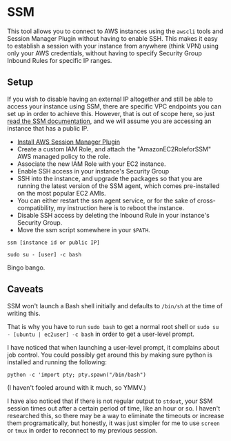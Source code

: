 # SSM

This tool allows you to connect to AWS instances using the `awscli` tools and Session Manager Plugin without having to enable SSH.
This makes it easy to establish a session with your instance from anywhere (think VPN) using only your AWS credentials,
without having to specify Security Group Inbound Rules for specific IP ranges.

## Setup

If you wish to disable having an external IP altogether and still be able to access your instance using SSM, there are specific VPC endpoints you can set up in order to achieve this.
However, that is out of scope here, so just [read the SSM documentation](https://docs.aws.amazon.com/systems-manager/latest/userguide/what-is-systems-manager.html), and we will assume
you are accessing an instance that has a public IP.

- [Install AWS Session Manager Plugin](https://docs.aws.amazon.com/systems-manager/latest/userguide/session-manager-working-with-install-plugin.html#install-plugin-macos)
- Create a custom IAM Role, and attach the "AmazonEC2RoleforSSM" AWS managed policy to the role.
- Associate the new IAM Role with your EC2 instance.
- Enable SSH access in your instance's Security Group
- SSH into the instance, and upgrade the packages so that you are running the latest version of the SSM agent, which comes pre-installed on the most popular EC2 AMIs.
- You can either restart the ssm agent service, or for the sake of cross-compatibility, my instruction here is to reboot the instance.
- Disable SSH access by deleting the Inbound Rule in your instance's Security Group.
- Move the ssm script somewhere in your `$PATH`.

`ssm [instance id or public IP]`

`sudo su - [user] -c bash`

Bingo bango.

## Caveats

SSM won't launch a Bash shell initially and defaults to `/bin/sh` at the time of writing this.

That is why you have to run `sudo bash` to get a normal root shell or `sudo su - [ubuntu | ec2user] -c bash` in order to get a user-level prompt.

I have noticed that when launching a user-level prompt, it complains about job control.  You could possibly get around this by making sure python is installed and running the following:

`python -c 'import pty; pty.spawn("/bin/bash")`

(I haven't fooled around with it much, so YMMV.)

I have also noticed that if there is not regular output to `stdout`, your SSM session times out after a certain period of time, like an hour or so.  I haven't researched this, so there may be a way to
eliminate the timeouts or increase them programatically, but honestly, it was just simpler for me to use `screen` or `tmux` in order to reconnect to my previous session.  


